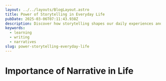```yaml
---
layout: ../../layouts/BlogLayout.astro
title: Power of Storytelling in Everyday Life
pubDate: 2025-03-06T07:11:43.938Z
description: Discover how storytelling shapes our daily experiences and enhances communication in everyday life.
keywords:
  - learning
  - writing
  - narratives
slug: power-storytelling-everyday-life
---
```


# Importance of Narrative in Life
